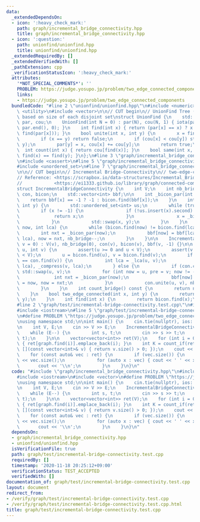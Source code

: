 ```yaml
---
data:
  _extendedDependsOn:
  - icon: ':heavy_check_mark:'
    path: graph/incremental_bridge_connectivity.hpp
    title: graph/incremental_bridge_connectivity.hpp
  - icon: ':question:'
    path: unionfind/unionfind.hpp
    title: unionfind/unionfind.hpp
  _extendedRequiredBy: []
  _extendedVerifiedWith: []
  _pathExtension: cpp
  _verificationStatusIcon: ':heavy_check_mark:'
  attributes:
    '*NOT_SPECIAL_COMMENTS*': ''
    PROBLEM: https://judge.yosupo.jp/problem/two_edge_connected_components
    links:
    - https://judge.yosupo.jp/problem/two_edge_connected_components
  bundledCode: "#line 2 \"unionfind/unionfind.hpp\"\n#include <numeric>\n#include\
    \ <utility>\n#include <vector>\n\n// CUT begin\n// UnionFind Tree (0-indexed),\
    \ based on size of each disjoint set\nstruct UnionFind {\n    std::vector<int>\
    \ par, cou;\n    UnionFind(int N = 0) : par(N), cou(N, 1) { iota(par.begin(),\
    \ par.end(), 0); }\n    int find(int x) { return (par[x] == x) ? x : (par[x] =\
    \ find(par[x])); }\n    bool unite(int x, int y) {\n        x = find(x), y = find(y);\n\
    \        if (x == y) return false;\n        if (cou[x] < cou[y]) std::swap(x,\
    \ y);\n        par[y] = x, cou[x] += cou[y];\n        return true;\n    }\n  \
    \  int count(int x) { return cou[find(x)]; }\n    bool same(int x, int y) { return\
    \ find(x) == find(y); }\n};\n#line 3 \"graph/incremental_bridge_connectivity.hpp\"\
    \n#include <cassert>\n#line 5 \"graph/incremental_bridge_connectivity.hpp\"\n\
    #include <unordered_set>\n#line 7 \"graph/incremental_bridge_connectivity.hpp\"\
    \n\n// CUT begin\n// Incremental Bridge-Connectivity\n// two-edge-connected components\n\
    // Reference: <https://scrapbox.io/data-structures/Incremental_Bridge-Connectivity>\n\
    //            <https://ei1333.github.io/library/graph/connected-components/incremental-bridge-connectivity.cpp>\n\
    struct IncrementalBridgeConnectivity {\n    int V;\n    int nb_bridge;\n    UnionFind\
    \ con, bicon;\n    std::vector<int> bbf;\n\n    int _bicon_par(int x) {\n    \
    \    return bbf[x] == -1 ? -1 : bicon.find(bbf[x]);\n    }\n    int _lca(int x,\
    \ int y) {\n        std::unordered_set<int> us;\n        while (true) {\n    \
    \        if (x != -1) {\n                if (!us.insert(x).second) {\n       \
    \             return x;\n                }\n                x = _bicon_par(x);\n\
    \            }\n            std::swap(x, y);\n        }\n    }\n    void _compress(int\
    \ now, int lca) {\n        while (bicon.find(now) != bicon.find(lca)) {\n    \
    \        int nxt = _bicon_par(now);\n            bbf[now] = bbf[lca], bicon.unite(now,\
    \ lca), now = nxt, nb_bridge--;\n        }\n    }\n\n    IncrementalBridgeConnectivity(int\
    \ v = 0) : V(v), nb_bridge(0), con(v), bicon(v), bbf(v, -1) {}\n\n    void add_edge(int\
    \ u, int v) {\n        assert(u >= 0 and u < V);\n        assert(v >= 0 and v\
    \ < V);\n        u = bicon.find(u), v = bicon.find(v);\n        if (con.find(u)\
    \ == con.find(v)) {\n            int lca = _lca(u, v);\n            _compress(u,\
    \ lca), _compress(v, lca);\n        } else {\n            if (con.count(u) > con.count(v))\
    \ std::swap(u, v);\n            for (int now = u, pre = v; now != -1;) {\n   \
    \             int nxt = _bicon_par(now);\n                bbf[now] = pre, pre\
    \ = now, now = nxt;\n            }\n            con.unite(u, v), nb_bridge++;\n\
    \        }\n    }\n    int count_bridge() const {\n        return nb_bridge;\n\
    \    }\n    bool two_edge_connected(int x, int y) {\n        return bicon.same(x,\
    \ y);\n    }\n    int find(int x) {\n        return bicon.find(x);\n    }\n};\n\
    #line 2 \"graph/test/incremental-bridge-connectivity.test.cpp\"\n#include <algorithm>\n\
    #include <iostream>\n#line 5 \"graph/test/incremental-bridge-connectivity.test.cpp\"\
    \n#define PROBLEM \"https://judge.yosupo.jp/problem/two_edge_connected_components\"\
    \nusing namespace std;\n\nint main() {\n    cin.tie(nullptr), ios::sync_with_stdio(false);\n\
    \n    int V, E;\n    cin >> V >> E;\n    IncrementalBridgeConnectivity graph(V);\n\
    \    while (E--) {\n        int s, t;\n        cin >> s >> t;\n        graph.add_edge(s,\
    \ t);\n    }\n\n    vector<vector<int>> ret(V);\n    for (int i = 0; i < V; i++)\
    \ { ret[graph.find(i)].emplace_back(i); }\n    int K = count_if(ret.begin(), ret.end(),\
    \ [](const vector<int>& v) { return v.size() > 0; });\n    cout << K << '\\n';\n\
    \    for (const auto& vec : ret) {\n        if (vec.size()) {\n            cout\
    \ << vec.size();\n            for (auto x : vec) { cout << ' ' << x; }\n     \
    \       cout << '\\n';\n        }\n    }\n}\n"
  code: "#include \"graph/incremental_bridge_connectivity.hpp\"\n#include <algorithm>\n\
    #include <iostream>\n#include <vector>\n#define PROBLEM \"https://judge.yosupo.jp/problem/two_edge_connected_components\"\
    \nusing namespace std;\n\nint main() {\n    cin.tie(nullptr), ios::sync_with_stdio(false);\n\
    \n    int V, E;\n    cin >> V >> E;\n    IncrementalBridgeConnectivity graph(V);\n\
    \    while (E--) {\n        int s, t;\n        cin >> s >> t;\n        graph.add_edge(s,\
    \ t);\n    }\n\n    vector<vector<int>> ret(V);\n    for (int i = 0; i < V; i++)\
    \ { ret[graph.find(i)].emplace_back(i); }\n    int K = count_if(ret.begin(), ret.end(),\
    \ [](const vector<int>& v) { return v.size() > 0; });\n    cout << K << '\\n';\n\
    \    for (const auto& vec : ret) {\n        if (vec.size()) {\n            cout\
    \ << vec.size();\n            for (auto x : vec) { cout << ' ' << x; }\n     \
    \       cout << '\\n';\n        }\n    }\n}\n"
  dependsOn:
  - graph/incremental_bridge_connectivity.hpp
  - unionfind/unionfind.hpp
  isVerificationFile: true
  path: graph/test/incremental-bridge-connectivity.test.cpp
  requiredBy: []
  timestamp: '2020-11-18 20:25:12+09:00'
  verificationStatus: TEST_ACCEPTED
  verifiedWith: []
documentation_of: graph/test/incremental-bridge-connectivity.test.cpp
layout: document
redirect_from:
- /verify/graph/test/incremental-bridge-connectivity.test.cpp
- /verify/graph/test/incremental-bridge-connectivity.test.cpp.html
title: graph/test/incremental-bridge-connectivity.test.cpp
---
```

